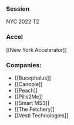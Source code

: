 
### Session
NYC 2022 T2

### Accel
[[New York Accelerator]]

### Companies:
- [[Bucephalus]]
- [[Canopie]]
- [[Peach]]
- [[Pills2Me]]
- [[Smart MS3]]
- [[The Fetchery]]
- [[Vesti Technologies]]


